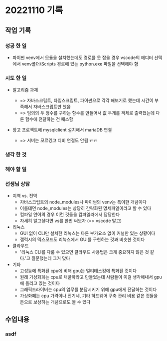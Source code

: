 ﻿# 20221110 기록
## 작업 기록
### 성공 한 일
- 파이썬 venv에서 모듈을 설치했는데도 경로를 못 잡을 경우 vscode의 에디터 선택에서 venv폴더\Scripts 경로에 있는 python.exe 파일을 선택해야 함


### 시도 한 일
- 알고리즘 과제 
  - => 자바스크립트, 타입스크립트, 파이썬으로 각각 해보기로 했는데 시간이 부족해서 자바스크립트만 했음
  - => 임의의 두 정수를 구하는 함수를 만들어서 값 두개를 객체로 출력했는데 다른 함수에 전달하는 건 패스함

- 장고 프로젝트에 mysqlclient 설치해서 mariaDB 연결
  - => 서버는 모르겠고 디비 연결도 안됨 ㅠㅠ

### 생각 한 것


### 해야 할 일


### 선생님 상담
- 지역 vs. 전역
  - 자바스크립트의 node_modules나 파이썬의 venv는 특이한 개념이다
  - 이를테면 node_modules는 상당히 간략화된 명세파일이라고 할 수 있다
  - 컴파일 언어의 경우 이런 것들을 컴파일러에서 담당한다
  - 자세히 알고싶다면 vs를 한번 써보자 (=> vscode 말고)
- 리눅스
  - GUI 없이 CLI만 설치한 리눅스는 다른 부가요소 없이 커널만 있는 상황이다
  - 갤럭시의 덱스모드도 리눅스에서 GUI를 구현하는 것과 비슷한 것이다
- 클라우드
  - '리눅스 CLI를 다룰 수 있으면 클라우드 사용법은 크게 중요하지 않은 것 같다.'고 질문했는데 그거 맞다
- 기타
  - 고성능에 특화된 cpu에 비해 gpu는 멀티태스킹에 특화된 것이다
  - 원래 가상화폐는 cpu로 채굴하라고 만들었는데 사람들이 이걸 생각해내서 gpu에 돌리고 있는 것이다
  - 그래픽드라이버는 cpu의 업무를 분담시키기 위해 gpu에게 전달하는 것이다
  - 가상화폐는 cpu 가격이나 전기세, 기타 하드웨어 구축 관리 비용 같은 것들을 돈으로 보상하는 개념으로도 볼 수 있다

## 수업내용
### asdf

